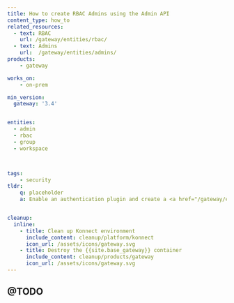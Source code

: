 ```yaml
---
title: How to create RBAC Admins using the Admin API
content_type: how_to
related_resources:
  - text: RBAC
    url: /gateway/entities/rbac/
  - text: Admins
    url:  /gateway/entities/admins/
products:
    - gateway

works_on:
    - on-prem

min_version:
  gateway: '3.4'


entities: 
  - admin
  - rbac
  - group
  - workspace



tags:
    - security
tldr:
    q: placeholder
    a: Enable an authentication plugin and create a <a href="/gateway/entities/consumer/">Consumer</a> with credentials, then enable the <a href="/plugins/rate-limiting/">Rate Limiting plugin</a> on the new Consumer.


cleanup:
  inline:
    - title: Clean up Konnect environment
      include_content: cleanup/platform/konnect
      icon_url: /assets/icons/gateway.svg
    - title: Destroy the {{site.base_gateway}} container
      include_content: cleanup/products/gateway
      icon_url: /assets/icons/gateway.svg
---
```


## @TODO
